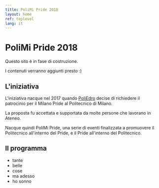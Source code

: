 ```yaml
---
title: PoliMi Pride 2018
layout: home
ref: toplevel
lang: it
---
```


# PoliMi Pride 2018

Questo sito è in fase di costruzione.

I contenuti verranno aggiunti presto :)

## L'iniziativa

L'iniziativa nacque nel 2017 quando [PoliEdro](https://poliedro-polimi.it) decise di richiedere il patrocinio per il Milano Pride al Politecnico di Milano.

La proposta fu accettata e supportata da molte persone che lavorano in Ateneo.

Nacque quindi PoliMi Pride, una serie di eventi finalizzata a promuovere il Politecnico all'interno del Pride, e il Pride all'interno del Politecnico.

## Il programma

- tante
- belle
- cose
- ma adesso
- ho sonno